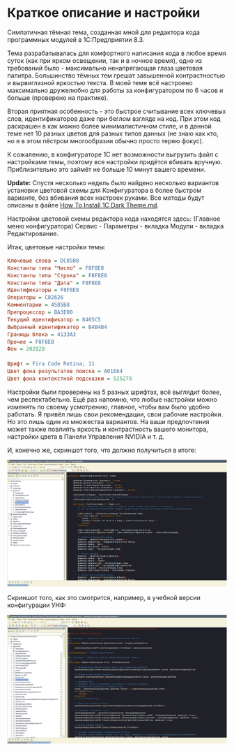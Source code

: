 # Краткое описание и настройки

Симпатичная тёмная тема, созданная мной для редактора кода программных модулей в 1С:Предприятии 8.3.

Тема разрабатывалась для комфортного написания кода в любое время суток (как при ярком освещении, так и в ночное время), одно из требований было - максимально ненапрягающая глаза цветовая палитра. Большинство тёмных тем грешат завышенной контрастностью и вырвиглазной яркостью текста. В моей теме всё настроено максимально дружелюбно для работы за конфигуратором по 6 часов и больше (проверено на практике).

Вторая приятная особенность - это быстрое считывание всех ключевых слов, идентификаторов даже при беглом взгляде на код. При этом код раскрашен в как можно более минималистичном стиле, и в данной теме нет 10 разных цветов для разных типов данных (не знаю как кто, но я в этом пёстром многообразии обычно просто теряю фокус).

К сожалению, в конфигураторе 1С нет возможности выгрузить файл с настройками темы, поэтому все настройки придётся вбивать вручную. Приблизительно это займёт не больше 10 минут вашего времени.

**Update:** Спустя несколько недель было найдено несколько вариантов установки цветовой схемы для Конфигуратора в более быстром варианте, без вбивания всех настроек руками. Все методы будут описаны в файле [How To Install 1C Dark Theme.md](https://github.com/sudomango/1C-Dark-Theme-Custom/blob/main/How%20To%20Install%201C%20Dark%20Theme.md).

Настройки цветовой схемы редактора кода находятся здесь: (Главное меню конфигуратора) Сервис - Параметры - вкладка Модули - вкладка Редактирование.

Итак, цветовые настройки темы:

```ini
Ключевые слова = DC8500
Константы типа "Число" = F8F8E8
Константы типа "Строка" = F8F8E8
Константы типа "Дата" = F8F8E8
Идентификаторы = F8F8E8
Операторы = C82626
Комментарии = 4585B8
Препроцессор = BA3E00
Текущий идентификатор = 8465C5
Выбранный идентификатор = B4B4B4
Границы блока = 4133A3
Прочее = F8F8E8
Фон = 202028

Шрифт = Fira Code Retina, 11
Цвет фона результатов поиска = A01E64
Цвет фона контекстной подсказки = 525278
```

Настройки были проверены на 5 разных шрифтах, всё выглядит более, чем респектабельно. Ещё раз напомню, что любые настройки можно изменять по своему усмотрению, главное, чтобы вам было удобно работать. Я привёл лишь свои рекомендации, свои рабочие настройки. Но это лишь один из множества вариантов. На ваши предпочтения может также повлиять яркость и контрастность вашего монитора, настройки цвета в Панели Управления NVIDIA и т. д.

И, конечно же, скриншот того, что должно получиться в итоге:

![Dark Theme Screenshot](https://github.com/sudomango/1C-Dark-Theme-Custom/blob/main/Dark_Theme_Screenshot.jpg)

Скриншот того, как это смотрится, например, в учебной версии конфигурации УНФ:

![Dark Theme Screenshot Demo](https://github.com/sudomango/1C-Dark-Theme-Custom/blob/main/Dark_Theme_Screenshot_Demo.jpg)

